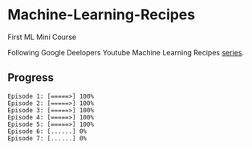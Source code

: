 # Machine-Learning-Recipes
First ML Mini Course

Following Google Deelopers Youtube Machine Learning Recipes [series](https://www.youtube.com/playlist?list=PLOU2XLYxmsIIuiBfYad6rFYQU_jL2ryal).

## Progress
	Episode 1: [=====>] 100%
	Episode 2: [=====>] 100%
	Episode 3: [=====>] 100%
	Episode 4: [=====>] 100%
	Episode 5: [=====>] 100%
	Episode 6: [......] 0%
	Episode 7: [......] 0%

